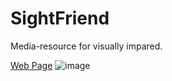 # SightFriend
Media-resource for visually impared.

[Web Page](http://gois.sumy.ua)
![image](https://github.com/dellancelod/SightFriend/assets/25131237/9631cfed-fab1-4446-923d-4bc64239ffb9)
